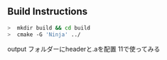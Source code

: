 ## Build Instructions

```sh
>  mkdir build && cd build
>  cmake -G 'Ninja' ../
```

output フォルダーにheaderと.aを配置
11で使ってみる